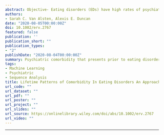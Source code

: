 ```yaml
---
abstract: Objective- Eating disorders (EDs) have high rates of psychiatric comorbidity. This study aimed to characterize longitudinal patterns of comorbidities in adults with EDs. Methods- Sequence analysis and hierarchical clustering were applied to ages of onset and recency for select eating, substance, mood, and anxiety disorders from the 479 participants in the Collaborative Psychiatric Epidemiology Surveys with lifetime DSM-IV Bulimia Nervosa, Binge Eating Disorder, or Anorexia Nervosa. External validators were compared across clusters using Chi-square tests. Results- Five clusters were identified among individuals with any lifetime ED based on longitudinal sequence of psychiatric disorder onset and remission, characterized as 1) Multi-comorbid with early onset of comorbid disorder (46%); 2) Moderate preeminent anxiety with moderate comorbidity and low ED persistence (20%); 3) Late ED onset with low comorbidity (15%); 4) Early onset, persistent ED with low comorbidity (14%); 5) chronic, early onset depression (5%). Clusters were well-differentiated by significant differences in age, BMI, race, and psychiatric indicators. Conclusions- This study demonstrates a new method to assess clustering of comorbidity among individuals with lifetime EDs. Having a psychiatric diagnosis prior to an ED was associated with greater psychopathology and illness duration. Information on timing of diagnoses may allow for more refined comorbidity classification.  
authors:
- Sarah C. Van Alsten, Alexis E. Duncan
date: "2020-08-05T00:00:00Z"
doi: 10.1002/erv.2767
featured: false
publication: ''
publication_short: ""
publication_types:
- "2"
publishDate: "2020-08-04T00:00:00Z"
summary: Psychiatric comorbidity that presents prior to eating disorders is associated with worse outcomes and longer duration illness. The order of illness onset matters.
tags:
- Machine Learning
- Psychiatric
- Sequence Analysis
title: Lifetime Patterns of Comorbidity In Eating Disorders An Approach Using Sequence Analysis
url_code: ""
url_dataset: ""
url_pdf: ""
url_poster: ""
url_project: ""
url_slides: ""
url_source: https://onlinelibrary.wiley.com/doi/abs/10.1002/erv.2767
url_video: ""
---
```

---
